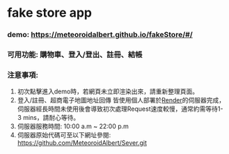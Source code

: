 # fake store app
### demo: https://meteoroidalbert.github.io/fakeStore/#/
### 可用功能: 購物車、登入/登出、註冊、結帳
### 注意事項:
 1. 初次點擊進入demo時，若網頁未立即渲染出來，請重新整理頁面。
 2. 登入/註冊、超商電子地圖地址回傳 皆使用個人部署於[Render](https://render.com/)的伺服器完成，伺服器經長時間未使用後會導致初次處理Request速度較慢，通常約需等待1-3 mins，請耐心等待。
 3. 伺服器服務時間: 10:00 a.m ~ 22:00 p.m
 4. 伺服器原始代碼可至以下網址參閱: https://github.com/MeteoroidAlbert/Sever.git
